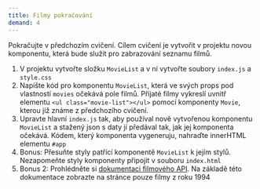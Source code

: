 ```yaml
---
title: Filmy pokračování
demand: 4
---
```


Pokračujte v předchozím cvičení. Cílem cvičení je vytvořit v projektu novou komponentu, která bude služit pro zabrazování seznamu filmů.

1. V projektu vytvořte složku `MovieList` a v ní vytvořte soubory `index.js` a `style.css`
1. Napište kód pro komponentu `MovieList`, která ve svých props pod vlastností `movies` očekává pole filmů. Přijaté filmy vykreslí uvnitř elementu `<ul class="movie-list"></ul>` pomocí komponenty `Movie`, kterou již známe z předchozího cvičení. 
1. Upravte hlavní `index.js` tak, aby používal nově vytvořenou komponentu `MovieList` a stažený json s daty jí předával tak, jak jej komponenta očekává. Kódem, který komponenta vygeneruju, nahraďte innerHTML elementu `#app`  
1. Bonus: Přesuňte styly patřící komponentě `MovieList` k jejím stylů. Nezapomeňte styly komponenty připojit v souboru `index.html`
1. Bonus 2: Prohlédněte si [dokumentaci filmového API](https://apps.kodim.cz/daweb/trening-api/docs/filmove-api). Na základě této dokumentace zobrazte na stránce pouze filmy z roku 1994
